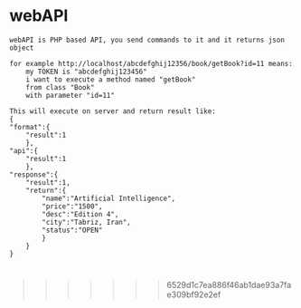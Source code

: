 
# webAPI
	webAPI is PHP based API, you send commands to it and it returns json object
	
	for example http://localhost/abcdefghij12356/book/getBook?id=11 means:
		my TOKEN is "abcdefghij123456"
		i want to execute a method named "getBook"
		from class "Book"
		with parameter "id=11"
	
	This will execute on server and return result like:
	{
	"format":{
		"result":1
		},
	"api":{
		"result":1
		},
	"response":{
		"result":1,
		"return":{
			"name":"Artificial Intelligence",
			"price":"1500",
			"desc":"Edition 4",
			"city":"Tabriz, Iran",
			"status":"OPEN"
			}
		}
	}
#
>>>>>>> 6529d1c7ea886f46ab1dae93a7fae309bf92e2ef
